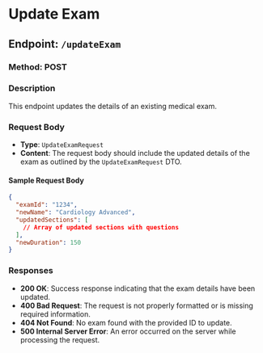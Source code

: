 # Update Exam

## Endpoint: `/updateExam`

### Method: POST

### Description
This endpoint updates the details of an existing medical exam.

### Request Body
- **Type**: `UpdateExamRequest`
- **Content**: The request body should include the updated details of the exam as outlined by the `UpdateExamRequest` DTO.

#### Sample Request Body
```json
{
  "examId": "1234",
  "newName": "Cardiology Advanced",
  "updatedSections": [
    // Array of updated sections with questions
  ],
  "newDuration": 150
}
```
### Responses
- **200 OK**: Success response indicating that the exam details have been updated.
- **400 Bad Request**: The request is not properly formatted or is missing required information.
- **404 Not Found**: No exam found with the provided ID to update.
- **500 Internal Server Error**: An error occurred on the server while processing the request.
